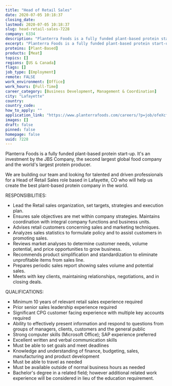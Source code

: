 ```yaml
---
title: "Head of Retail Sales"
date: 2020-07-05 10:18:37
closing_date: 
lastmod: 2020-07-05 10:18:37
slug: head-retail-sales-7228
company: 6334
description: "Planterra Foods is a fully funded plant-based protein start-up. It’s an investment by the JBS Company, the second largest global food company and the world’s largest protein producer.We are building our team and looking for talented and driven professionals for a Head of Retail Sales role based in Lafayette, CO who will help us create the best plant-based protein company in the world.RESPONSIBILITIES:"
excerpt: "Planterra Foods is a fully funded plant-based protein start-up. It’s an investment by the JBS Company, the second largest global food company and the world’s largest protein producer.We are building our team and looking for talented and driven professionals for a Head of Retail Sales role based in Lafayette, CO who will help us create the best plant-based protein company in the world.RESPONSIBILITIES:"
proteins: [Plant-Based]
products: [Meat]
topics: []
regions: [US & Canada]
flags: []
job_type: [Employment]
remote: FALSE
work_environment: [Office]
work_hours: [Full-Time]
career_category: [Business Development, Management & Coordination]
city: "Lafayette"
country: 
country_code: 
how_to_apply: ""
application_link: "https://www.planterrafoods.com/careers/?p=job/ofeXcfwm"
images: []
draft: false
pinned: false
homepage: false
uuid: 7228
---
```

Planterra Foods is a fully funded plant-based protein start-up. It's an
investment by the JBS Company, the second largest global food company
and the world's largest protein producer.

We are building our team and looking for talented and driven
professionals for a Head of Retail Sales role based in Lafayette, CO who
will help us create the best plant-based protein company in the world.

RESPONSIBILITIES:

-   Lead the Retail sales organization, set targets, strategies and
    execution plan.
-   Ensures sale objectives are met within company strategies. Maintains
    coordination with integral company functions and business units.
-   Advises retail customers concerning sales and marketing techniques.
-   Analyzes sales statistics to formulate policy and to assist
    customers in promoting sales.
-   Reviews market analyses to determine customer needs, volume
    potential, and price opportunities to grow business.
-   Recommends product simplification and standardization to eliminate
    unprofitable items from sales line.
-   Prepares periodic sales report showing sales volume and potential
    sales.
-   Meets with key clients, maintaining relationships, negotiations, and
    in closing deals.

QUALIFICATIONS:

-   Minimum 10 years of relevant retail sales experience required
-   Prior senior sales leadership experience required
-   Significant CPG customer facing experience with multiple key
    accounts required
-   Ability to effectively present information and respond to questions
    from groups of managers, clients, customers and the general public
-   Strong computer skills (Microsoft Office); SAP experience preferred
-   Excellent written and verbal communication skills
-   Must be able to set goals and meet deadlines
-   Knowledge and understanding of finance, budgeting, sales,
    manufacturing and product development
-   Must be able to travel as needed
-   Must be available outside of normal business hours as needed
-   Bachelor's degree in a related field; however additional related
    work experience will be considered in lieu of the education
    requirement.
